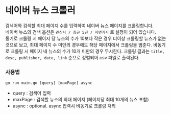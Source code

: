 # 네이버 뉴스 크롤러

검색어와 검색할 최대 페이지 수를 입력하여 네이버 뉴스 페이지를 크롤링합니다.  
네이버 뉴스의 검색 옵션은 `관심사 / 최근 5년 / 지면기사` 로 설정이 되어 있습니다.  
동기로 크롤링 시 페이지 당 뉴스의 수가 10보다 작은 경우 더이상 크롤링할 뉴스가 없는 것으로 보고, 최대 페이지 수 미만의 경우에도 해당 페이지에서 크롤링을 멈춘다.
비동기로 크롤링 시 페이지 내 뉴스의 수가 10개 미만의 경우 무시한다.
크롤링 결과는 `title, desc, publisher, date, link` 순으로 정렬되어 csv 파일로 출력된다.

### 사용법

    go run main.go [query] [maxPage] async

- query : 검색어 입력
- maxPage : 검색할 뉴스의 최대 페이지 (페이지당 최대 10개의 뉴스 포함)
- async : optional. async 입력시 비동기로 크롤링 처리
